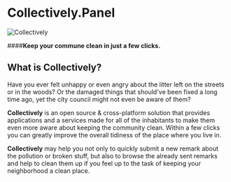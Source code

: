 # Collectively.Panel

![Collectively](https://github.com/noordwind/Collectively/blob/master/assets/collectively_logo.png)

####**Keep your commune clean in just a few clicks.**


**What is Collectively?**
----------------

Have you ever felt unhappy or even angry about the litter left on the streets or in the woods? Or the damaged things that should've been fixed a long time ago, yet the city council might not even be aware of them?

**Collectively** is an open source & cross-platform solution that provides applications and a services made for all of the inhabitants to make them even more aware about keeping the community clean.
Within a few clicks you can greatly improve the overall tidiness of the place where you live in.

**Collectively** may help you not only to quickly submit a new remark about the pollution or broken stuff, but also to browse the already sent remarks and help to clean them up if you feel up to the task of keeping your neighborhood a clean place.
